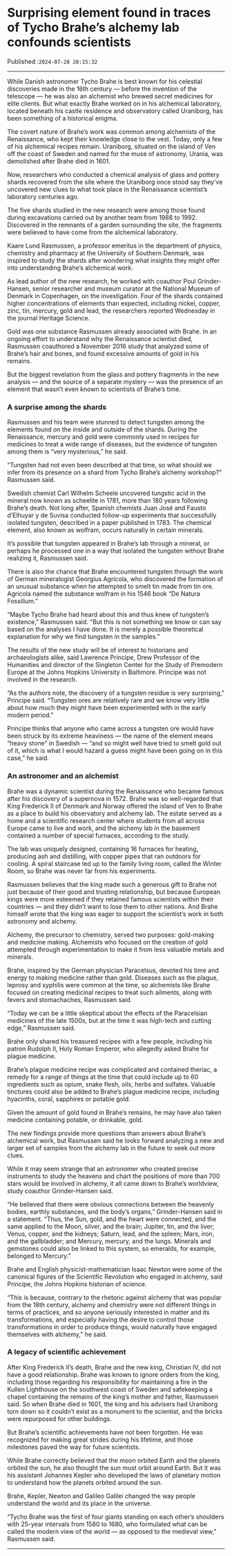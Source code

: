 # Surprising element found in traces of Tycho Brahe’s alchemy lab confounds scientists

Published :`2024-07-28 20:15:32`

---

While Danish astronomer Tycho Brahe is best known for his celestial discoveries made in the 16th century — before the invention of the telescope — he was also an alchemist who brewed secret medicines for elite clients. But what exactly Brahe worked on in his alchemical laboratory, located beneath his castle residence and observatory called Uraniborg, has been something of a historical enigma.

The covert nature of Brahe’s work was common among alchemists of the Renaissance, who kept their knowledge close to the vest. Today, only a few of his alchemical recipes remain. Uraniborg, situated on the island of Ven off the coast of Sweden and named for the muse of astronomy, Urania, was demolished after Brahe died in 1601.

Now, researchers who conducted a chemical analysis of glass and pottery shards recovered from the site where the Uraniborg once stood say they’ve uncovered new clues to what took place in the Renaissance scientist’s laboratory centuries ago.

The five shards studied in the new research were among those found during excavations carried out by another team from 1988 to 1992. Discovered in the remnants of a garden surrounding the site, the fragments were believed to have come from the alchemical laboratory.

Kaare Lund Rasmussen, a professor emeritus in the department of physics, chemistry and pharmacy at the University of Southern Denmark, was inspired to study the shards after wondering what insights they might offer into understanding Brahe’s alchemical work.

As lead author of the new research, he worked with coauthor Poul Grinder-Hansen, senior researcher and museum curator at the National Museum of Denmark in Copenhagen, on the investigation. Four of the shards contained higher concentrations of elements than expected, including nickel, copper, zinc, tin, mercury, gold and lead, the researchers reported Wednesday in the journal Heritage Science.

Gold was one substance Rasmussen already associated with Brahe. In an ongoing effort to understand why the Renaissance scientist died, Rasmussen coauthored a November 2016 study that analyzed some of Brahe’s hair and bones, and found excessive amounts of gold in his remains.

But the biggest revelation from the glass and pottery fragments in the new analysis — and the source of a separate mystery — was the presence of an element that wasn’t even known to scientists of Brahe’s time.

### A surprise among the shards

Rasmussen and his team were stunned to detect tungsten among the elements found on the inside and outside of the shards. During the Renaissance, mercury and gold were commonly used in recipes for medicines to treat a wide range of diseases, but the evidence of tungsten among them is “very mysterious,” he said.

“Tungsten had not even been described at that time, so what should we infer from its presence on a shard from Tycho Brahe’s alchemy workshop?” Rasmussen said.

Swedish chemist Carl Wilhelm Scheele uncovered tungstic acid in the mineral now known as scheelite in 1781, more than 180 years following Brahe’s death. Not long after, Spanish chemists Juan José and Fausto d’Elhuyar y de Suvisa conducted follow-up experiments that successfully isolated tungsten, described in a paper published in 1783. The chemical element, also known as wolfram, occurs naturally in certain minerals.

It’s possible that tungsten appeared in Brahe’s lab through a mineral, or perhaps he processed one in a way that isolated the tungsten without Brahe realizing it, Rasmussen said.

There is also the chance that Brahe encountered tungsten through the work of German mineralogist Georgius Agricola, who discovered the formation of an unusual substance when he attempted to smelt tin made from tin ore. Agricola named the substance wolfram in his 1546 book “De Natura Fossilium.”

“Maybe Tycho Brahe had heard about this and thus knew of tungsten’s existence,” Rasmussen said. “But this is not something we know or can say based on the analyses I have done. It is merely a possible theoretical explanation for why we find tungsten in the samples.”

The results of the new study will be of interest to historians and archaeologists alike, said Lawrence Principe, Drew Professor of the Humanities and director of the Singleton Center for the Study of Premodern Europe at the Johns Hopkins University in Baltimore. Principe was not involved in the research.

“As the authors note, the discovery of a tungsten residue is very surprising,” Principe said. “Tungsten ores are relatively rare and we know very little about how much they might have been experimented with in the early modern period.”

Principe thinks that anyone who came across a tungsten ore would have been struck by its extreme heaviness — the name of the element means “heavy stone” in Swedish — “and so might well have tried to smelt gold out of it, which is what I would hazard a guess might have been going on in this case,” he said.

### An astronomer and an alchemist

Brahe was a dynamic scientist during the Renaissance who became famous after his discovery of a supernova in 1572. Brahe was so well-regarded that King Frederick II of Denmark and Norway offered the island of Ven to Brahe as a place to build his observatory and alchemy lab. The estate served as a home and a scientific research center where students from all across Europe came to live and work, and the alchemy lab in the basement contained a number of special furnaces, according to the study.

The lab was uniquely designed, containing 16 furnaces for heating, producing ash and distilling, with copper pipes that ran outdoors for cooling. A spiral staircase led up to the family living room, called the Winter Room, so Brahe was never far from his experiments.

Rasmussen believes that the king made such a generous gift to Brahe not just because of their good and trusting relationship, but because European kings were more esteemed if they retained famous scientists within their countries — and they didn’t want to lose them to other nations. And Brahe himself wrote that the king was eager to support the scientist’s work in both astronomy and alchemy.

Alchemy, the precursor to chemistry, served two purposes: gold-making and medicine making. Alchemists who focused on the creation of gold attempted through experimentation to make it from less valuable metals and minerals.

Brahe, inspired by the German physician Paracelsus, devoted his time and energy to making medicine rather than gold. Diseases such as the plague, leprosy and syphilis were common at the time, so alchemists like Brahe focused on creating medicinal recipes to treat such ailments, along with fevers and stomachaches, Rasmussen said.

“Today we can be a little skeptical about the effects of the Paracelsian medicines of the late 1500s, but at the time it was high-tech and cutting edge,” Rasmussen said.

Brahe only shared his treasured recipes with a few people, including his patron Rudolph II, Holy Roman Emperor, who allegedly asked Brahe for plague medicine.

Brahe’s plague medicine recipe was complicated and contained theriac, a remedy for a range of things at the time that could include up to 60 ingredients such as opium, snake flesh, oils, herbs and sulfates. Valuable tinctures could also be added to Brahe’s plague medicine recipe, including hyacinths, coral, sapphires or potable gold.

Given the amount of gold found in Brahe’s remains, he may have also taken medicine containing potable, or drinkable, gold.

The new findings provide more questions than answers about Brahe’s alchemical work, but Rasmussen said he looks forward analyzing a new and larger set of samples from the alchemy lab in the future to seek out more clues.

While it may seem strange that an astronomer who created precise instruments to study the heavens and chart the positions of more than 700 stars would be involved in alchemy, it all came down to Brahe’s worldview, study coauthor Grinder-Hansen said.

“He believed that there were obvious connections between the heavenly bodies, earthly substances, and the body’s organs,” Grinder-Hansen said in a statement. “Thus, the Sun, gold, and the heart were connected, and the same applied to the Moon, silver, and the brain; Jupiter, tin, and the liver; Venus, copper, and the kidneys; Saturn, lead, and the spleen; Mars, iron, and the gallbladder; and Mercury, mercury, and the lungs. Minerals and gemstones could also be linked to this system, so emeralds, for example, belonged to Mercury.”

Brahe and English physicist-mathematician Isaac Newton were some of the canonical figures of the Scientific Revolution who engaged in alchemy, said Principe, the Johns Hopkins historian of science.

“This is because, contrary to the rhetoric against alchemy that was popular from the 18th century, alchemy and chemistry were not different things in terms of practices, and so anyone seriously interested in matter and its transformations, and especially having the desire to control those transformations in order to produce things, would naturally have engaged themselves with alchemy,” he said.

### A legacy of scientific achievement

After King Frederick II’s death, Brahe and the new king, Christian IV, did not have a good relationship. Brahe was known to ignore orders from the king, including those regarding his responsibility for maintaining a fire in the Kullen Lighthouse on the southwest coast of Sweden and safekeeping a chapel containing the remains of the king’s mother and father, Rasmussen said. So when Brahe died in 1601, the king and his advisers had Uraniborg torn down so it couldn’t exist as a monument to the scientist, and the bricks were repurposed for other buildings.

But Brahe’s scientific achievements have not been forgotten. He was recognized for making great strides during his lifetime, and those milestones paved the way for future scientists.

While Brahe correctly believed that the moon orbited Earth and the planets orbited the sun, he also thought the sun must orbit around Earth. But it was his assistant Johannes Kepler who developed the laws of planetary motion to understand how the planets orbited around the sun.

Brahe, Kepler, Newton and Galileo Galilei changed the way people understand the world and its place in the universe.

“Tycho Brahe was the first of four giants standing on each other’s shoulders with 25-year intervals from 1580 to 1680, who formulated what can be called the modern view of the world — as opposed to the medieval view,” Rasmussen said.

---

